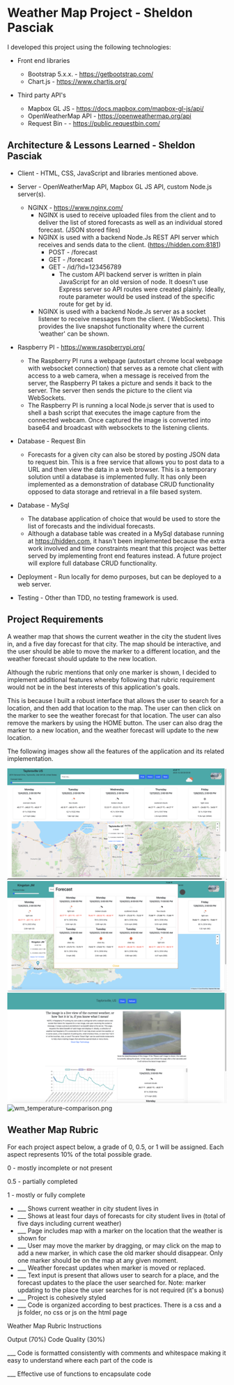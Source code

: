 # Weather Map Project - Sheldon Pasciak

I developed this project using the following technologies:

- Front end libraries
    - Bootstrap 5.x.x. - https://getbootstrap.com/
    - Chart.js - https://www.chartjs.org/

- Third party API's
    - Mapbox GL JS - https://docs.mapbox.com/mapbox-gl-js/api/
    - OpenWeatherMap API - https://openweathermap.org/api
    - Request Bin - - https://public.requestbin.com/

## Architecture & Lessons Learned - Sheldon Pasciak

- Client - HTML, CSS, JavaScript and libraries mentioned above.
- Server - OpenWeatherMap API, Mapbox GL JS API, custom Node.js server(s).
    - NGINX - https://www.nginx.com/
        - NGINX is used to receive uploaded files from the client and to deliver the list of stored
          forecasts as well as an individual stored forecast. (JSON stored files)
        - NGINX is used with a backend Node.Js REST API server which receives and sends data to the
          client. (https://hidden.com:8181)
            - POST - /forecast
            - GET - /forecast
            - GET - /id/?id=123456789
                - The custom API backend server is written in plain JavaScript for an old version of node. It doesn't
                  use Express server so API routes were created plainly. Ideally, route parameter would be used instead
                  of the specific route for get by id.
        - NGINX is used with a backend Node.Js server as a socket listener to receive messages from the client. (
          WebSockets). This provides the live snapshot functionality where the current 'weather' can be shown.

- Raspberry PI - https://www.raspberrypi.org/
    - The Raspberry PI runs a webpage (autostart chrome local webpage with websocket connection) that serves as a remote
      chat client with access to a web camera, when a message is
      received from the server, the Raspberry PI takes a picture and sends it back to the server. The server then sends
      the picture to the client via WebSockets.
    - The Raspberry PI is running a local Node.js server that is used to shell a bash script that executes the image
      capture from the connected webcam. Once captured the image is converted into base64 and broadcast with websockets
      to the listening clients.

- Database - Request Bin
    - Forecasts for a given city can also be stored by posting JSON data to request bin. This is a free service that
      allows you to post data to a URL and then view the data in a web browser. This is a temporary solution until a
      database is implemented fully. It has only been implemented as a demonstration of database CRUD functionality
      opposed to data storage and retrieval in a file based system.
- Database - MySql
    - The database application of choice that would be used to store the list of forecasts and the individual forecasts.
    - Although a database table was created in a MySql database running at https://hidden.com, it hasn't been
      implemented because the extra work involved and time constraints meant that this project was better served by
      implementing front end features instead. A future project will explore full database CRUD functionality.

- Deployment - Run locally for demo purposes, but can be deployed to a web server.

- Testing - Other than TDD, no testing framework is used.

## Project Requirements

A weather map that shows the current weather in the city the student lives in, and a five day
forecast for that city. The map should be interactive, and the user should be able to move the
marker to a different location, and the weather forecast should update to the new location.

Although the rubric mentions that only one marker is shown, I decided to implement additional features whereby following
that rubric requirement would not be in the best interests of this application's goals.

This is because I built a robust interface that allows the
user to search for a location, and then add that location to the map. The user can then click on the marker to see the
weather forecast for that location. The user can also remove the markers by using the HOME button. The user can also
drag
the marker to a new location, and the weather forecast will update to the new location.

The following images show all the features of the application and its related implementation.

![wm_interface.png](images%2Fwm_interface.png)
![wm_day_forecast_detail.png](images%2Fwm_day_forecast_detail.png)
![wm_forecast-detail.png](images%2Fwm_forecast-detail.png)
![wm_temperature-comparison.png](images%2Fwm_temperature-comparison.png)

## Weather Map Rubric

For each project aspect below, a grade of 0, 0.5, or 1 will be assigned. Each aspect represents
10% of the total possible grade.

0 - mostly incomplete or not present

0.5 - partially completed

1 - mostly or fully complete

- ___ Shows current weather in city student lives in
- ___ Shows at least four days of forecasts for city student lives in (total of five days including
  current weather)
- ___ Page includes map with a marker on the location that the weather is shown for
- ___ User may move the marker by dragging, or may click on the map to add a new marker, in
  which case the old marker should disappear. Only one marker should be on the map at any
  given moment.
- ___ Weather forecast updates when marker is moved or replaced.
- ___ Text input is present that allows user to search for a place, and the forecast updates to the
  place the user searched for. Note: marker updating to the place the user searches for is not
  required (it's a bonus)
- ___ Project is cohesively styled
- ___ Code is organized according to best practices. There is a css and a js folder, no css or js on
  the html page

Weather Map Rubric
Instructions

Output (70%)
Code Quality (30%)

___ Code is formatted consistently with comments and whitespace making it easy to understand
where each part of the code is

___ Effective use of functions to encapsulate code